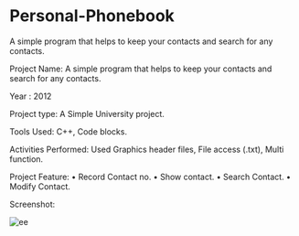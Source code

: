 # Personal-Phonebook
A simple program that helps to keep your contacts and search for any contacts.

 Project  Name: A simple program that helps to keep your contacts and search for any contacts.

Year : 2012

Project type: A Simple University project.

Tools Used:  C++, Code blocks.

Activities Performed:  Used Graphics header files, File access (.txt), Multi function.

Project  Feature: 
•	Record Contact no.
•	Show contact.
•	Search Contact.
•	Modify Contact.

Screenshot:

![ee](https://user-images.githubusercontent.com/13907747/36036080-1379b736-0de3-11e8-8955-8c1f9b81077e.jpg)
